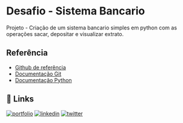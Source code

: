 
# Desafio - Sistema Bancario 

Projeto - Criação de um sistema bancario simples em python com as operações sacar, depositar e visualizar extrato.


## Referência

 - [Github de referência](https://github.com/digitalinnovationone/trilha-python-dio/blob/main/00%20-%20Fundamentos/desafio.py)
 - [Documentação Git](https://git-scm.com/about)
 - [Documentação Python](https://www.python.org/)


## 🔗 Links
[![portfolio](https://img.shields.io/badge/my_portfolio-000?style=for-the-badge&logo=ko-fi&logoColor=white)](https://katherineoelsner.com/)
[![linkedin](https://img.shields.io/badge/linkedin-0A66C2?style=for-the-badge&logo=linkedin&logoColor=white)](https://www.linkedin.com/)
[![twitter](https://img.shields.io/badge/twitter-1DA1F2?style=for-the-badge&logo=twitter&logoColor=white)](https://twitter.com/)
